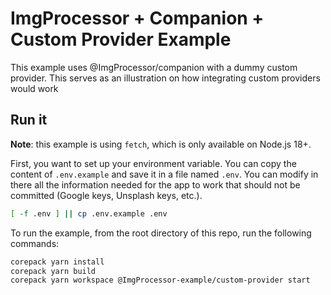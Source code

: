 # ImgProcessor + Companion + Custom Provider Example

This example uses @ImgProcessor/companion with a dummy custom provider.
This serves as an illustration on how integrating custom providers would work

## Run it

**Note**: this example is using `fetch`, which is only available on Node.js 18+.

First, you want to set up your environment variable. You can copy the content of
`.env.example` and save it in a file named `.env`. You can modify in there all
the information needed for the app to work that should not be committed
(Google keys, Unsplash keys, etc.).

```sh
[ -f .env ] || cp .env.example .env
```

To run the example, from the root directory of this repo, run the following commands:

```sh
corepack yarn install
corepack yarn build
corepack yarn workspace @ImgProcessor-example/custom-provider start
```
